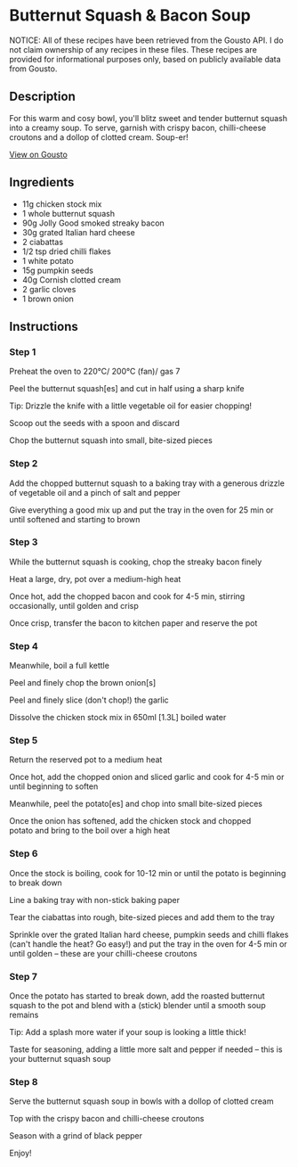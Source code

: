 # Butternut Squash & Bacon Soup

NOTICE: All of these recipes have been retrieved from the Gousto API. I do not claim ownership of any recipes in these files. These recipes are provided for informational purposes only, based on publicly available data from Gousto.

## Description

For this warm and cosy bowl, you'll blitz sweet and tender butternut squash into a creamy soup. To serve, garnish with crispy bacon, chilli-cheese croutons and a dollop of clotted cream. Soup-er!

[View on Gousto](https://www.gousto.co.uk/recipes/cookbook/butternut-squash-bacon-soup)

## Ingredients

- 11g chicken stock mix
- 1 whole butternut squash
- 90g Jolly Good smoked streaky bacon
- 30g grated Italian hard cheese
- 2 ciabattas
- 1/2 tsp dried chilli flakes
- 1 white potato
- 15g pumpkin seeds 
- 40g Cornish clotted cream
- 2 garlic cloves
- 1 brown onion

## Instructions


### Step 1

Preheat the oven to 220°C/ 200°C (fan)/ gas 7

Peel the butternut squash<span class="text-danger">[es]</span> and cut in half using a sharp knife

Tip: Drizzle the knife with a little vegetable oil for easier chopping!

Scoop out the seeds with a spoon and discard

Chop the butternut squash into small, bite-sized pieces


### Step 2

Add the chopped butternut squash to a baking tray with a generous drizzle of vegetable oil and a pinch of salt and pepper

Give everything a good mix up and put the tray in the oven for 25 min or until softened and starting to brown


### Step 3

While the butternut squash is cooking, chop the streaky bacon finely

Heat a large, dry, pot over a medium-high heat

Once hot, add the chopped bacon and cook for 4-5 min, stirring occasionally, until golden and crisp

Once crisp, transfer the bacon to kitchen paper and reserve the pot


### Step 4

Meanwhile, boil a full kettle

Peel and finely chop the brown onion<span class="text-danger">[s]</span>

Peel and finely slice (don't chop!) the garlic

Dissolve the chicken stock mix in 650ml <span class="text-danger">[1.3L]</span> boiled water


### Step 5

Return the reserved pot to a medium heat

Once hot, add the chopped onion and sliced garlic and cook for 4-5 min or until beginning to soften

Meanwhile, peel the potato<span class="text-danger">[es]</span> and chop into small bite-sized pieces

Once the onion has softened, add the chicken stock and chopped potato and bring to the boil over a high heat


### Step 6

Once the stock is boiling, cook for 10-12 min or until the potato is beginning to break down

Line a baking tray with non-stick baking paper

Tear the ciabattas into rough, bite-sized pieces and add them to the tray

Sprinkle over the grated Italian hard cheese, pumpkin seeds and chilli flakes (can't handle the heat? Go easy!) and put the tray in the oven for 4-5 min or until golden – these are your chilli-cheese croutons


### Step 7

Once the potato has started to break down, add the roasted butternut squash to the pot and blend with a (stick) blender until a smooth soup remains

Tip: Add a splash more water if your soup is looking a little thick!

Taste for seasoning, adding a little more salt and pepper if needed – this is your butternut squash soup

### Step 8

Serve the butternut squash soup in bowls with a dollop of clotted cream

Top with the crispy bacon and chilli-cheese croutons

Season with a grind of black pepper

Enjoy!

